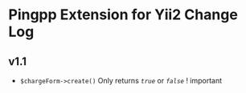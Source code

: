 Pingpp Extension for Yii2 Change Log
=================

v1.1
--------------------

- `$chargeForm->create()` Only returns *`true`* or *`false`* ! important